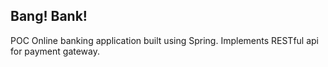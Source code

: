 ## Bang! Bank!
POC Online banking application built using Spring. Implements RESTful api for payment gateway.
